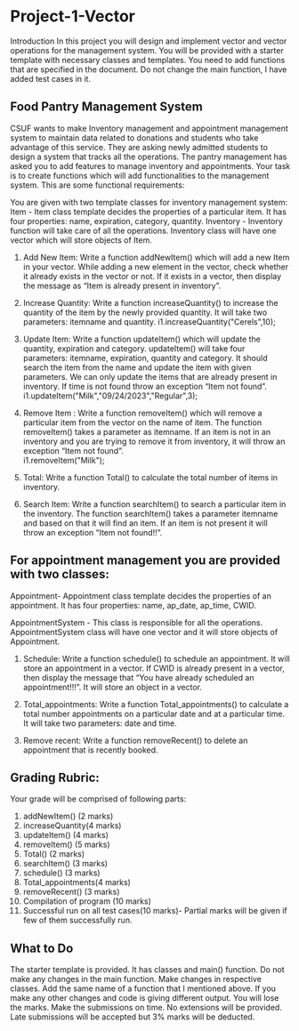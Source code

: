 # Project-1-Vector
Introduction
In this project you will design and implement vector and vector operations for the management system. You will be provided with a starter template with necessary classes and templates. You need to add functions that are specified in the document. Do not change the main function, I have added test cases in it.

## Food Pantry Management System
CSUF wants to make Inventory management and appointment management system to maintain data related to donations and students who take advantage of this service. They are asking newly admitted students to design a system that tracks all the operations. The pantry management has asked you to add features to manage inventory and appointments. Your task is to create functions which will add functionalities to the management system. This are some functional requirements:

You are given with two template classes for inventory management system:
Item - Item class template decides the properties of a particular item. It has four properties: name, expiration, category, quantity. 
Inventory - Inventory function will take care of all the operations. Inventory class will have one vector which will store objects of Item. 

1) Add New Item: Write a function addNewItem() which will add a new Item in your vector. While adding a new element in the vector, check whether it already exists in the vector or not. If it exists in a vector, then display the message as “Item is already present in inventory”. 

2) Increase Quantity: Write a function increaseQuantity() to increase the quantity of the item by the newly provided quantity. It will take two parameters: itemname and quantity.
i1.increaseQuantity("Cerels",10);

3) Update Item: Write a function updateItem() which will update the quantity, expiration and category. updateItem() will take four parameters: itemname, expiration, quantity and category. It should search the item from the name and update the item with given parameters. We can only update the items that are already present in inventory. If time is not found throw an exception “Item not found”.
i1.updateItem("Milk","09/24/2023","Regular",3);

4) Remove Item : Write a function removeItem() which will remove a particular item from the vector on the name of item. The function removeItem() takes a parameter as itemname. If an item is not in an inventory and you are trying to remove it from inventory, it will throw an exception “Item not found”.  
i1.removeItem("Milk");

5) Total: Write a function Total() to calculate the total number of items in inventory. 

6) Search Item: Write a function searchItem() to search a particular item in the inventory. The function searchItem() takes a parameter itemname and based on that it will find an item. If an item is not present it will throw an exception “Item not found!!”.

## For appointment management you are provided with two classes:
Appointment- Appointment class template decides the properties of an appointment. It has four properties: name, ap_date, ap_time, CWID. 

AppointmentSystem - This class is responsible for all the operations. AppointmentSystem class will have one vector and it will store objects of Appointment.

1) Schedule: Write a function schedule() to schedule an appointment. It will store an appointment in a vector. If CWID is already present in a vector, then display the message that “You have already scheduled an appointment!!!”. It will store an object in a vector. 

2) Total_appointments: Write a function Total_appointments() to calculate a total number appointments on a particular date and at a particular time. It will take two parameters: date and time. 

3) Remove recent:  Write a function removeRecent() to delete an appointment that is recently booked. 

## Grading Rubric:
Your grade will be comprised of following parts: 
1) addNewItem() (2 marks)
2) increaseQuantity(4 marks)
3) updateItem() (4 marks)
4) removeItem() (5 marks)
5) Total() (2 marks)
6) searchItem() (3 marks)
7) schedule() (3 marks)
8) Total_appointments(4 marks)
9) removeRecent() (3 marks)
10) Compilation of program (10 marks)
11) Successful run on all test cases(10 marks)- Partial marks will be given if few of them successfully run.

## What to Do
The starter template is provided. It has classes and main() function. Do not make any changes in the main function. Make changes in respective classes. Add the same name of a function that I mentioned above. If you make any other changes and code is giving different output. You will lose the marks. Make the submissions on time. No extensions will be provided. Late submissions will be accepted but 3% marks will be deducted. 
